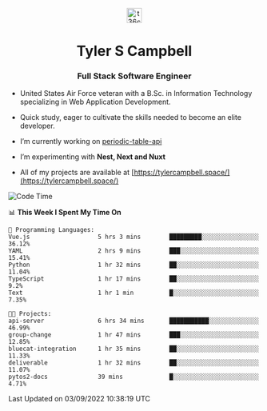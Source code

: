 <p align="center">
<a href="https://www.linkedin.com/in/t36campbell" target="blank"><img align="center" src="https://ik.imagekit.io/t36campbell/Portfolio/linkedin.png.original_m8bbGgPh6.png" alt="t36campbell" height="30" width="30" /></a>
</p>
<h1 align="center">Tyler S Campbell</h1>
<h3 align="center">Full Stack Software Engineer</h3>

* United States Air Force veteran with a B.Sc. in Information Technology specializing in Web Application Development. 

* Quick study, eager to cultivate the skills needed to become an elite developer.

* I’m currently working on [periodic-table-api](https://github.com/t36campbell/periodic-table-api)

* I’m experimenting with **Nest, Next and Nuxt**

* All of my projects are available at [https://tylercampbell.space/](https://tylercampbell.space/)

<!--START_SECTION:waka-->
![Code Time](http://img.shields.io/badge/Code%20Time-1%2C775%20hrs%2034%20mins-blue)

📊 **This Week I Spent My Time On** 

```text
💬 Programming Languages: 
Vue.js                   5 hrs 3 mins        █████████░░░░░░░░░░░░░░░░   36.12% 
YAML                     2 hrs 9 mins        ███░░░░░░░░░░░░░░░░░░░░░░   15.41% 
Python                   1 hr 32 mins        ██░░░░░░░░░░░░░░░░░░░░░░░   11.04% 
TypeScript               1 hr 17 mins        ██░░░░░░░░░░░░░░░░░░░░░░░   9.2% 
Text                     1 hr 1 min          █░░░░░░░░░░░░░░░░░░░░░░░░   7.35%

🐱‍💻 Projects: 
api-server               6 hrs 34 mins       ███████████░░░░░░░░░░░░░░   46.99% 
group-change             1 hr 47 mins        ███░░░░░░░░░░░░░░░░░░░░░░   12.85% 
bluecat-integration      1 hr 35 mins        ██░░░░░░░░░░░░░░░░░░░░░░░   11.33% 
deliverable              1 hr 32 mins        ██░░░░░░░░░░░░░░░░░░░░░░░   11.07% 
pytos2-docs              39 mins             █░░░░░░░░░░░░░░░░░░░░░░░░   4.71%

```


 Last Updated on 03/09/2022 10:38:19 UTC
<!--END_SECTION:waka-->
